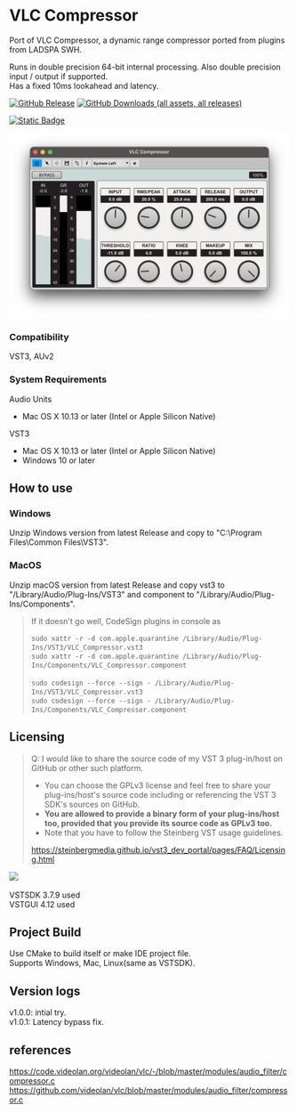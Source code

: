 # VLC Compressor  

Port of VLC Compressor, a dynamic range compressor ported from plugins from LADSPA SWH.  

Runs in double precision 64-bit internal processing. Also double precision input / output if supported.  
Has a fixed 10ms lookahead and latency.  

[![GitHub Release](https://img.shields.io/github/v/release/kiriki-liszt/VLC_Compressor?style=flat-square&label=Get%20latest%20Release)](https://github.com/Kiriki-liszt/VLC_Compressor/releases/latest)
[![GitHub Downloads (all assets, all releases)](https://img.shields.io/github/downloads/kiriki-liszt/VLC_Compressor/total?style=flat-square&label=total%20downloads&color=blue)](https://tooomm.github.io/github-release-stats/?username=Kiriki-liszt&repository=VLC_Compressor)  

[![Static Badge](https://img.shields.io/badge/coffee%20maybe%3F%20%3D%5D%20-gray?style=for-the-badge&logo=buy-me-a-coffee)](https://buymeacoffee.com/kirikiaris)

<img src="https://github.com/Kiriki-liszt/VLC_Compressor/raw/main/screenshot.png"  width="600"/>  


### Compatibility  

VST3, AUv2  

### System Requirements

Audio Units  
* Mac OS X 10.13 or later (Intel or Apple Silicon Native) 

VST3  
* Mac OS X 10.13 or later (Intel or Apple Silicon Native) 
* Windows 10 or later

## How to use  

### Windows  

Unzip Windows version from latest Release and copy to "C:\Program Files\Common Files\VST3".  

### MacOS  

Unzip macOS version from latest Release and copy vst3 to "/Library/Audio/Plug-Ins/VST3" and component to "/Library/Audio/Plug-Ins/Components".  

> If it doesn't go well, CodeSign plugins in console as  
>
> ``` console  
> sudo xattr -r -d com.apple.quarantine /Library/Audio/Plug-Ins/VST3/VLC_Compressor.vst3  
> sudo xattr -r -d com.apple.quarantine /Library/Audio/Plug-Ins/Components/VLC_Compressor.component
>
> sudo codesign --force --sign - /Library/Audio/Plug-Ins/VST3/VLC_Compressor.vst3  
> sudo codesign --force --sign - /Library/Audio/Plug-Ins/Components/VLC_Compressor.component  
> ```  

## Licensing  

> Q: I would like to share the source code of my VST 3 plug-in/host on GitHub or other such platform.  
>
> * You can choose the GPLv3 license and feel free to share your plug-ins/host's source code including or referencing the VST 3 SDK's sources on GitHub.  
> * **You are allowed to provide a binary form of your plug-ins/host too, provided that you provide its source code as GPLv3 too.**
> * Note that you have to follow the Steinberg VST usage guidelines.  
>
> <https://steinbergmedia.github.io/vst3_dev_portal/pages/FAQ/Licensing.html>  

<img src="https://github.com/Kiriki-liszt/JS_Inflator_to_VST2_VST3/raw/main/VST_Compatible_Logo_Steinberg_with_TM.png"  width="200"/>

VSTSDK 3.7.9 used  
VSTGUI 4.12 used  

## Project Build  

Use CMake to build itself or make IDE project file.  
Supports Windows, Mac, Linux(same as VSTSDK).  

## Version logs

v1.0.0: intial try.  
v1.0.1: Latency bypass fix.  

## references

<https://code.videolan.org/videolan/vlc/-/blob/master/modules/audio_filter/compressor.c>  
<https://github.com/videolan/vlc/blob/master/modules/audio_filter/compressor.c>  
